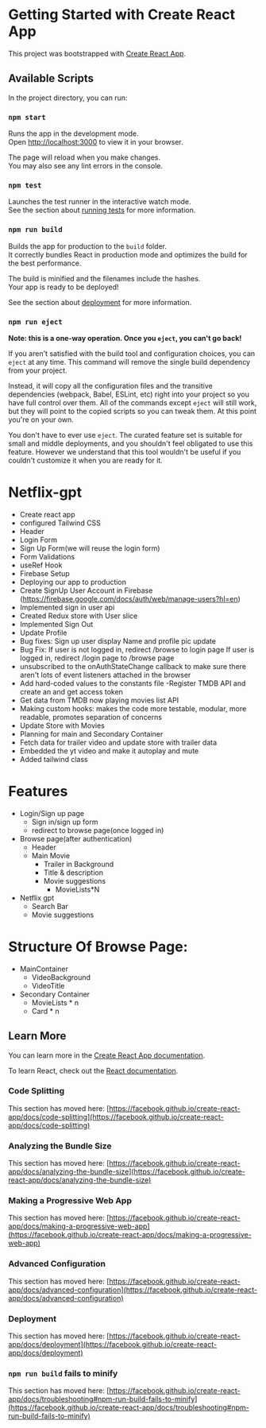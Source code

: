 # Getting Started with Create React App

This project was bootstrapped with [Create React App](https://github.com/facebook/create-react-app).

## Available Scripts

In the project directory, you can run:

### `npm start`

Runs the app in the development mode.\
Open [http://localhost:3000](http://localhost:3000) to view it in your browser.

The page will reload when you make changes.\
You may also see any lint errors in the console.

### `npm test`

Launches the test runner in the interactive watch mode.\
See the section about [running tests](https://facebook.github.io/create-react-app/docs/running-tests) for more information.

### `npm run build`

Builds the app for production to the `build` folder.\
It correctly bundles React in production mode and optimizes the build for the best performance.

The build is minified and the filenames include the hashes.\
Your app is ready to be deployed!

See the section about [deployment](https://facebook.github.io/create-react-app/docs/deployment) for more information.

### `npm run eject`

**Note: this is a one-way operation. Once you `eject`, you can't go back!**

If you aren't satisfied with the build tool and configuration choices, you can `eject` at any time. This command will remove the single build dependency from your project.

Instead, it will copy all the configuration files and the transitive dependencies (webpack, Babel, ESLint, etc) right into your project so you have full control over them. All of the commands except `eject` will still work, but they will point to the copied scripts so you can tweak them. At this point you're on your own.

You don't have to ever use `eject`. The curated feature set is suitable for small and middle deployments, and you shouldn't feel obligated to use this feature. However we understand that this tool wouldn't be useful if you couldn't customize it when you are ready for it.

# Netflix-gpt

- Create react app
- configured Tailwind CSS
- Header
- Login Form
- Sign Up Form(we will reuse the login form)
- Form Validations
- useRef Hook
- Firebase Setup
- Deploying our app to production
- Create SignUp User Account in Firebase (https://firebase.google.com/docs/auth/web/manage-users?hl=en)
- Implemented sign in user api
- Created Redux store with User slice
- Implemented Sign Out
- Update Profile
- Bug fixes: Sign up user display Name and profile pic update
- Bug Fix: If user is not logged in, redirect /browse to login page
  If user is logged in, redirect /login page to /browse page
- unsubscribed to the onAuthStateChange callback to make sure there aren't lots of event listeners attached in the browser
- Add hard-coded values to the constants file
  -Register TMDB API and create an and get access token
- Get data from TMDB now playing movies list API
- Making custom hooks: makes the code more testable, modular, more readable, promotes separation of concerns
- Update Store with Movies 
- Planning for main and Secondary Container
- Fetch data for trailer video and update store with trailer data
- Embedded the yt video and make it autoplay and mute
- Added tailwind class 

# Features

- Login/Sign up page
  - Sign in/sign up form
  - redirect to browse page(once logged in)
- Browse page(after authentication)
  - Header
  - Main Movie
    - Trailer in Background
    - Title & description
    - Movie suggestions
      - MovieLists\*N
- Netflix gpt
  - Search Bar
  - Movie suggestions

# Structure Of Browse Page:

- MainContainer 
    - VideoBackground 
    - VideoTitle
- Secondary Container 
    - MovieLists * n 
    - Card * n

## Learn More

You can learn more in the [Create React App documentation](https://facebook.github.io/create-react-app/docs/getting-started).

To learn React, check out the [React documentation](https://reactjs.org/).

### Code Splitting

This section has moved here: [https://facebook.github.io/create-react-app/docs/code-splitting](https://facebook.github.io/create-react-app/docs/code-splitting)

### Analyzing the Bundle Size

This section has moved here: [https://facebook.github.io/create-react-app/docs/analyzing-the-bundle-size](https://facebook.github.io/create-react-app/docs/analyzing-the-bundle-size)

### Making a Progressive Web App

This section has moved here: [https://facebook.github.io/create-react-app/docs/making-a-progressive-web-app](https://facebook.github.io/create-react-app/docs/making-a-progressive-web-app)

### Advanced Configuration

This section has moved here: [https://facebook.github.io/create-react-app/docs/advanced-configuration](https://facebook.github.io/create-react-app/docs/advanced-configuration)

### Deployment

This section has moved here: [https://facebook.github.io/create-react-app/docs/deployment](https://facebook.github.io/create-react-app/docs/deployment)

### `npm run build` fails to minify

This section has moved here: [https://facebook.github.io/create-react-app/docs/troubleshooting#npm-run-build-fails-to-minify](https://facebook.github.io/create-react-app/docs/troubleshooting#npm-run-build-fails-to-minify)
